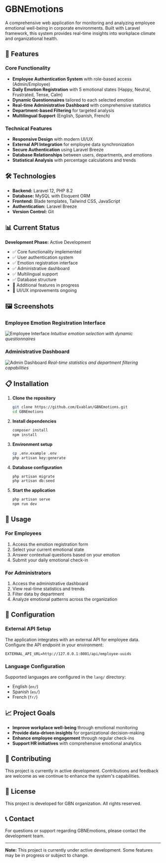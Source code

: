 # GBNEmotions

A comprehensive web application for monitoring and analyzing employee emotional well-being in corporate environments. Built with Laravel framework, this system provides real-time insights into workplace climate and organizational health.

## 🚀 Features

### Core Functionality
- **Employee Authentication System** with role-based access (Admin/Employee)
- **Daily Emotion Registration** with 5 emotional states (Happy, Neutral, Frustrated, Tense, Calm)
- **Dynamic Questionnaires** tailored to each selected emotion
- **Real-time Administrative Dashboard** with comprehensive statistics
- **Department-based Filtering** for targeted analysis
- **Multilingual Support** (English, Spanish, French)

### Technical Features
- **Responsive Design** with modern UI/UX
- **External API Integration** for employee data synchronization
- **Secure Authentication** using Laravel Breeze
- **Database Relationships** between users, departments, and emotions
- **Statistical Analysis** with percentage calculations and trends

## 🛠️ Technologies

- **Backend:** Laravel 12, PHP 8.2
- **Database:** MySQL with Eloquent ORM
- **Frontend:** Blade templates, Tailwind CSS, JavaScript
- **Authentication:** Laravel Breeze
- **Version Control:** Git

## 📊 Current Status

**Development Phase:** Active Development
- ✅ Core functionality implemented
- ✅ User authentication system
- ✅ Emotion registration interface
- ✅ Administrative dashboard
- ✅ Multilingual support
- ✅ Database structure
- 🔄 Additional features in progress
- 🔄 UI/UX improvements ongoing

## 🖼️ Screenshots

### Employee Emotion Registration Interface
![Employee Interface](screenshots/employee-interface.png)
*Intuitive emotion selection with dynamic questionnaires*

### Administrative Dashboard
![Admin Dashboard](screenshots/admin-dashboard.png)
*Real-time statistics and department filtering capabilities*

## 📋 Installation

1. **Clone the repository**
   ```bash
   git clone https://github.com/Evablan/GBNEmotions.git
   cd GBNEmotions
   ```

2. **Install dependencies**
   ```bash
   composer install
   npm install
   ```

3. **Environment setup**
   ```bash
   cp .env.example .env
   php artisan key:generate
   ```

4. **Database configuration**
   ```bash
   php artisan migrate
   php artisan db:seed
   ```

5. **Start the application**
   ```bash
   php artisan serve
   npm run dev
   ```

## 🎯 Usage

### For Employees
1. Access the emotion registration form
2. Select your current emotional state
3. Answer contextual questions based on your emotion
4. Submit your daily emotional check-in

### For Administrators
1. Access the administrative dashboard
2. View real-time statistics and trends
3. Filter data by department
4. Analyze emotional patterns across the organization

## 🔧 Configuration

### External API Setup
The application integrates with an external API for employee data. Configure the API endpoint in your environment:
```
EXTERNAL_API_URL=http://127.0.0.1:8001/api/employee-uuids
```

### Language Configuration
Supported languages are configured in the `lang/` directory:
- English (`en/`)
- Spanish (`es/`)
- French (`fr/`)

## 📈 Project Goals

- **Improve workplace well-being** through emotional monitoring
- **Provide data-driven insights** for organizational decision-making
- **Enhance employee engagement** through regular check-ins
- **Support HR initiatives** with comprehensive emotional analytics

## 🤝 Contributing

This project is currently in active development. Contributions and feedback are welcome as we continue to enhance the system's capabilities.

## 📝 License

This project is developed for GBN organization. All rights reserved.

## 📞 Contact

For questions or support regarding GBNEmotions, please contact the development team.

---

**Note:** This project is currently under active development. Some features may be in progress or subject to change.
